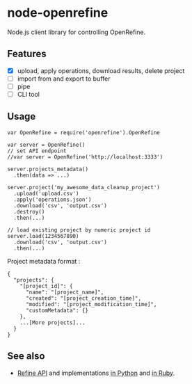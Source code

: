 
node-openrefine
===============

Node.js client library for controlling OpenRefine.

Features
--------

* [x] upload, apply operations, download results, delete project
* [ ] import from and export to buffer
* [ ] pipe
* [ ] CLI tool

Usage
-----

```
var OpenRefine = require('openrefine').OpenRefine

var server = OpenRefine()
// set API endpoint
//var server = OpenRefine('http://localhost:3333')

server.projects_metadata()
  .then(data => ...)

server.project('my_awesome_data_cleanup_project')
  .upload('upload.csv')
  .apply('operations.json')
  .download('csv', 'output.csv')
  .destroy()
  .then(...)

// load existing project by numeric project id
server.load(1234567890)
  .download('csv', 'output.csv')
  .then(...)
```

Project metadata format :

```
{
  "projects": {
    "[project_id]": {
      "name": "[project_name]",
      "created": "[project_creation_time]",
      "modified": "[project_modification_time]",
      "customMetadata": {}
    },
    ...[More projects]...
  }
}
```

See also
--------

* [Refine API](https://github.com/maxogden/refine-python/wiki/Refine-API) and implementations [in Python](https://github.com/maxogden/refine-python/) and [in Ruby](https://github.com/maxogden/refine-ruby).
